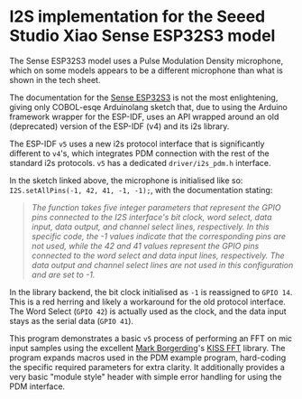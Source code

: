 # I2S implementation for the Seeed Studio Xiao Sense ESP32S3 model

The Sense ESP32S3 model uses a Pulse Modulation Density microphone, which on some models appears to be a different microphone than what is shown in the tech sheet.  

The documentation for the [Sense ESP32S3](https://github.com/Seeed-Studio/wiki-documents/blob/docusaurus-version/docs/Sensor/SeeedStudio_XIAO/SeeedStudio_XIAO_ESP32S3_Sense/XIAO_ESP32S3_Sense_mic.md) is not the most enlightening, giving only COBOL-esqe Arduinolang sketch that, due to using the Arduino framework wrapper for the ESP-IDF, uses an API wrapped around an old (deprecated) version of the ESP-IDF (v4) and its i2s library.  

The ESP-IDF `v5` uses a new i2s protocol interface that is significantly different to `v4`'s, which integrates PDM connection with the rest of the standard i2s protocols. `v5` has a dedicated `driver/i2s_pdm.h` interface.

In the sketch linked above, the microphone is initialised like so: `I2S.setAllPins(-1, 42, 41, -1, -1);`, with the documentation stating:

>_The function takes five integer parameters that represent the GPIO pins connected to the I2S interface's bit clock, word select, data input, data output, and channel select lines, respectively. In this specific code, the -1 values indicate that the corresponding pins are not used, while the 42 and 41 values represent the GPIO pins connected to the word select and data input lines, respectively. The data output and channel select lines are not used in this configuration and are set to -1._  

In the library backend, the bit clock initialised as `-1` is reassigned to `GPIO 14`. This is a red herring and likely a workaround for the old protocol interface. The Word Select (`GPIO 42`) is actually used as the clock, and the data input stays as the serial data (`GPIO 41`).  

This program demonstrates a basic `v5` process of performing an FFT on mic input samples using the excellent [Mark Borgerding](https://github.com/mborgerding)'s [KISS FFT](https://github.com/mborgerding/kissfft) library. The program expands macros used in the PDM example program, hard-coding the specific required parameters for extra clarity. It additionally provides a very basic "module style" header with simple error handling for using the PDM interface.  